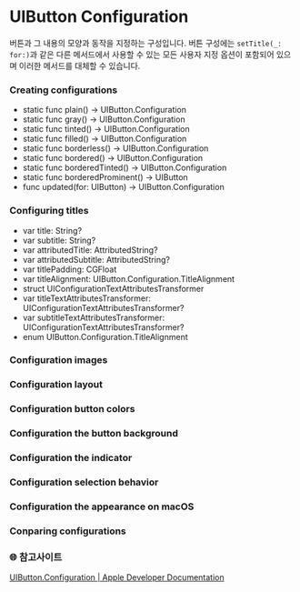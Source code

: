 # UIButton Configuration
버튼과 그 내용의 모양과 동작을 지정하는 구성입니다.
버튼 구성에는 `setTitle(_: for:)`과 같은 다른 메서드에서 사용할 수 있는 모든 사용자 지정 옵션이 포함되어 있으며 이러한 메서드를 대체할 수 있습니다.

### Creating configurations
- static func plain() -> UIButton.Configuration
- static func gray() -> UIButton.Configuration
- static func tinted() -> UIButton.Configuration
- static func filled() -> UIButton.Configuration
- static func borderless() -> UIButton.Configuration
- static func bordered() -> UIButton.Configuration
- static func borderedTinted() -> UIButton.Configuration
- static func borderedProminent() -> UIButton
- func updated(for: UIButton) -> UIButton.Configuration
  
### Configuring titles
- var title: String?
- var subtitle: String?
- var attributedTitle: AttributedString?
- var attributedSubtitle: AttributedString?
- var titlePadding: CGFloat
- var titleAlignment: UIButton.Configuration.TitleAlignment
- struct UIConfigurationTextAttributesTransformer
- var titleTextAttributesTransformer: UIConfigurationTextAttributesTransformer?
- var subtitleTextAttributesTransformer: UIConfigurationTextAttributesTransformer?
- enum UIButton.Configuration.TitleAlignment

### Configuration images
### Configuration layout
### Configuration button colors
### Configuration the button background
### Configuration the indicator
### Configuration selection behavior
### Configuration the appearance on macOS
### Conparing configurations

### 🌐 참고사이트  
[UIButton.Configuration | Apple Developer Documentation](https://developer.apple.com/documentation/uikit/uibutton/configuration)    